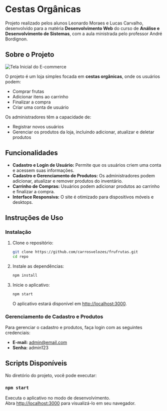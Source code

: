 # Cestas Orgânicas

Projeto realizado pelos alunos Leonardo Moraes e Lucas Carvalho, desenvolvido para a matéria **Desenvolvimento Web** do curso de **Análise e Desenvolvimento de Sistemas**, com a aula ministrada pelo professor André Bordignon.

## Sobre o Projeto

![Tela Inicial do E-commerce](https://i.imgur.com/VeVrvBH.png)

O projeto é um loja simples focada em **cestas orgânicas**, onde os usuários podem:

- Comprar frutas
- Adicionar itens ao carrinho
- Finalizar a compra
- Criar uma conta de usuário

Os administradores têm a capacidade de:

- Registrar novos usuários
- Gerenciar os produtos da loja, incluindo adicionar, atualizar e deletar produtos

## Funcionalidades

- **Cadastro e Login de Usuário:** Permite que os usuários criem uma conta e acessem suas informações.
- **Cadastro e Gerenciamento de Produtos:** Os administradores podem adicionar, atualizar e remover produtos do inventário.
- **Carrinho de Compras:** Usuários podem adicionar produtos ao carrinho e finalizar a compra.
- **Interface Responsiva:** O site é otimizado para dispositivos móveis e desktops.

## Instruções de Uso

### Instalação

1. Clone o repositório:

    ```bash
    git clone https://github.com/carrosvelozes/frufrutas.git
    cd repo
    ```

2. Instale as dependências:

    ```bash
    npm install
    ```

3. Inicie o aplicativo:

    ```bash
    npm start
    ```

    O aplicativo estará disponível em [http://localhost:3000](http://localhost:3000).

### Gerenciamento de Cadastro e Produtos

Para gerenciar o cadastro e produtos, faça login com as seguintes credenciais:

- **E-mail:** admin@email.com
- **Senha:** admin123

## Scripts Disponíveis

No diretório do projeto, você pode executar:

### `npm start`

Executa o aplicativo no modo de desenvolvimento.\
Abra [http://localhost:3000](http://localhost:3000) para visualizá-lo em seu navegador.
